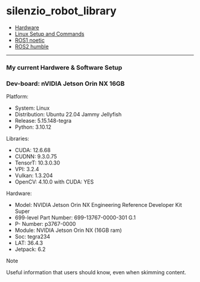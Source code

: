 # silenzio_robot_library


- [Hardware](HARDWARE/README.md)<br/>
- [Linux Setup and Commands](LINUX/README.md)<br/>
- [ROS1 noetic](ROS1/README.md)<br/>
- [ROS2 humble](ROS2/README.md)<br/>

____

### My current Hardwere & Software Setup

### Dev-board: nVIDIA Jetson Orin NX 16GB

Platform:
- System: Linux
- Distribution: Ubuntu 22.04 Jammy Jellyfish
- Release: 5.15.148-tegra
- Python: 3.10.12

Libraries:
- CUDA: 12.6.68
- CUDNN: 9.3.0.75
- TensorT: 10.3.0.30
- VPI: 3.2.4
- Vulkan: 1.3.204
- OpenCV: 4.10.0 with CUDA: YES

Hardware:
- Model: NVIDIA Jetson Orin NX Engineering Reference Developer Kit Super
- 699-level Part Number: 699-13767-0000-301 G.1
- P- Number: p3767-0000
- Module: NVIDIA Jetson Orin NX (16GB ram)
- Soc: tegra234
- LAT: 36.4.3
- Jetpack: 6.2

> [!NOTE]
> Useful information that users should know, even when skimming content.
